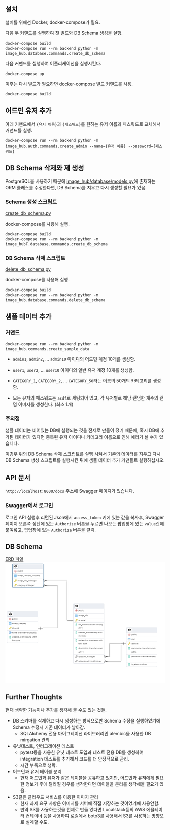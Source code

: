 ## 설치

설치를 위해선 Docker, docker-compose가 필요.

다음 두 커맨드를 실행하여 첫 빌드와 DB Schema 생성을 실행.
```shell
docker-compose build
docker-compose run --rm backend python -m image_hub.database.commands.create_db_schema
```

다음 커맨드를 실행하여 어플리케이션을 실행시킨다.
```shell
docker-compose up
```

이후는 다시 빌드가 필요하면 docker-compose 빌드 커맨드를 사용.
```shell
docker-compose build
```

## 어드민 유저 추가

아래 커맨드에서 `{유저 이름}`과 `{패스워드}`를 원하는 유저 이름과 패스워드로 교체해서 커맨드를 실행.
```shell
docker-compose run --rm backend python -m image_hub.auth.commands.create_admin --name={유저 이름} --password={패스워드}
```

## DB Schema 삭제와 제 생성
PostgreSQL을 사용하기 때문에 [image_hub/database/models.py](image_hub/database/models.py)에 존재하는 ORM 클래스를 수정한다면,
DB Schema를 지우고 다시 생성할 필요가 있음.

### Schema 생성 스크립트
[create_db_schema.py](image_hub/database/commands/create_db_schema.py)

docker-compose를 사용해 실행.
```shell
docker-compose build
docker-compose run --rm backend python -m image_hubF.database.commands.create_db_schema
```

### DB Schema 삭제 스크립트
[delete_db_schema.py](image_hub/database/commands/delete_db_schema.py)

docker-compose를 사용해 실행.
```shell
docker-compose build
docker-compose run --rm backend python -m image_hub.database.commands.delete_db_schema
```

## 샘플 데이터 추가

### 커맨드

```shell
docker-compose run --rm backend python -m image_hub.commands.create_sample_data
```

- `admin1`, `admin2`, ... `admin10` 아이디의 어드민 계정 10개를 생성함.

- `user1`, `user2`, ... `user10` 아이디의 일반 유저 계정 10개를 생성함.

- `CATEGORY_1`, `CATEGORY_2`, ... `CATEGORY_50`라는 이름의 50개의 카테고리를 생성함.

- 모든 유저의 패스워드는 `asdf`로 세팅되어 있고, 각 유저별로 해당 랜덤한 개수의 랜덤 이미지를 생성한다. (최소 1개)

### 주의점

샘플 데이터는 비어있는 DB에 실행되는 것을 전제로 만들어 졌기 때문에,
혹시 DB에 추가된 데이터가 있다면 중복된 유저 아이디나 카테고리 이름으로 인해 에러가 날 수가 있습니다. 

이경우 위의 DB Schema 삭제 스크립트를 실행 시켜서 기존의 데이터를 지우고 다시 DB Schema 생성 스크립트를 실행시킨 뒤에 
샘플 데이터 추가 커맨들르 실행하십시오.

## API 문서

`http://localhost:8000/docs` 주소에 Swagger 페이지가 있습니다.

### Swagger에서 로그인

로그인 API 실행후 리턴된 Json에서 `access_token` 키에 있는 값을 복사후, 
Swagger 페이지 오른쪽 상단에 있는 `Authorize` 버튼을 누르면 나오는 팝업창에 있는 `value`란에 붙여넣고,
팝업창에 있는 `Authorize` 버튼을 클릭.



## DB Schema

[ERD 파일](resources/db_schema.pgerd)
![](resources/image_hub_erd.png "Title")


## Further Thoughts

현재 생략한 기능이나 추가를 생각해 볼 수도 있는 것들.

- DB 스키마를 삭제하고 다시 생성하는 방식으로만 Schema 수정을 실행하였기에 Schema 수정시 기존 데이터가 날아감.
  - SQLAlchemy 전용 마이그레이션 라이브러리인 alembic을 사용한 DB mirgation 관리
- 유닛테스트, 인터그레이션 테스트
  - pytest등을 사용한 유닛 테스트 도입과 테스트 전용 DB를 생성하여 integration 테스트를 추가해서 코드를 더 안정적으로 관리.
  - 시간 부족으로 생략.
- 어드민과 유저 테이블 분리
  - 현재 어드민과 유저가 같은 테이블을 공유하고 있지만, 어드민과 유저에게 필요한 정보가 후에 달라질 경우를 생각한다면 테이블을 분리를 생각해볼 필요가 있음.
- S3같은 클라우드 서비스를 이용한 이미지 관리
  - 현재 과제 요구 사항은 이미지를 서버에 직접 저장하는 것이었기에 사용안함.
  - 만약 S3를 사용하는것을 전제로 만들 었다면 Localstack등의 AWS 에뮬레이터 컨테이너 등을 사용하여 로컬에서 boto3를 사용해서 S3를 사용하는 방향으로 설계할 수도.
